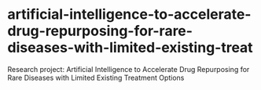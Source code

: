 # artificial-intelligence-to-accelerate-drug-repurposing-for-rare-diseases-with-limited-existing-treat
Research project: Artificial Intelligence to Accelerate Drug Repurposing for Rare Diseases with Limited Existing Treatment Options
